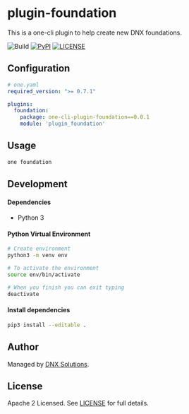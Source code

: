 # plugin-foundation

This is a one-cli plugin to help create new DNX foundations.

![Build](https://github.com/DNXLabs/plugin-foundation/workflows/Build/badge.svg)
[![PyPI](https://badge.fury.io/py/one-cli-plugin-foundation.svg)](https://pypi.python.org/pypi/one-cli-plugin-foundation/)
[![LICENSE](https://img.shields.io/github/license/DNXLabs/plugin-foundation)](https://github.com/DNXLabs/plugin-foundation/blob/master/LICENSE)

## Configuration

```yaml
# one.yaml
required_version: ">= 0.7.1"

plugins:
  foundation:
    package: one-cli-plugin-foundation==0.0.1
    module: 'plugin_foundation'
```

## Usage

```bash
one foundation
```

## Development

#### Dependencies

- Python 3

#### Python Virtual Environment

```bash
# Create environment
python3 -m venv env

# To activate the environment
source env/bin/activate

# When you finish you can exit typing
deactivate
```

#### Install dependencies

```bash
pip3 install --editable .
```

## Author

Managed by [DNX Solutions](https://github.com/DNXLabs).

## License

Apache 2 Licensed. See [LICENSE](https://github.com/DNXLabs/plugin-foundation/blob/master/LICENSE) for full details.